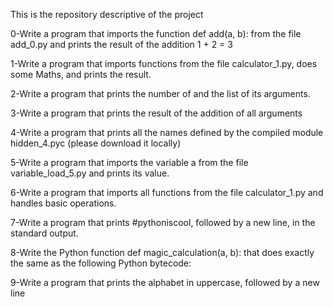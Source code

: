 This is the repository descriptive of the project

0-Write a program that imports the function def add(a, b): from the file add_0.py and prints the result of the addition 1 + 2 = 3

1-Write a program that imports functions from the file calculator_1.py, does some Maths, and prints the result.

2-Write a program that prints the number of and the list of its arguments.

3-Write a program that prints the result of the addition of all arguments

4-Write a program that prints all the names defined by the compiled module hidden_4.pyc (please download it locally)

5-Write a program that imports the variable a from the file variable_load_5.py and prints its value.

6-Write a program that imports all functions from the file calculator_1.py and handles basic operations.

7-Write a program that prints #pythoniscool, followed by a new line, in the standard output.

8-Write the Python function def magic_calculation(a, b): that does exactly the same as the following Python bytecode:

9-Write a program that prints the alphabet in uppercase, followed by a new line


